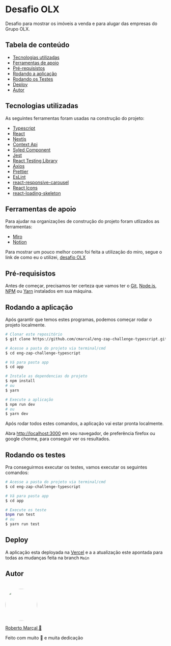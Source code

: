 # Desafio OLX

Desafio para mostrar os imóveis a venda e para alugar das empresas do Grupo OLX.

## Tabela de conteúdo

- [Tecnologias utilizadas](#tecnologias-utilizadas)
- [Ferramentas de apoio](#ferramentas-de-apoio)
- [Pré-requisistos](#pré-requisitos)
- [Rodando a aplicação](#rodando-a-aplicação)
- [Rodando os Testes](#rodando-os-teses)
- [Deploy](#deploy)
- [Autor](#autor)

## Tecnologias utilizadas

As seguintes ferramentas foram usadas na construção do projeto: 

- [Typescript](https://www.typescriptlang.org/)
- [React](https://pt-br.reactjs.org/)
- [Nextjs](https://nextjs.org/)
- [Context Api](https://pt-br.reactjs.org/docs/context.html#api)
- [Syled Component](https://styled-components.com/)
- [Jest](https://jestjs.io/pt-BR/)
- [React Testing Library](https://testing-library.com/docs/react-testing-library/intro/)
- [Axios](https://axios-http.com/docs/intro)
- [Prettier](https://prettier.io/)
- [EsLint](https://eslint.org/)
- [react-responsive-carousel](https://github.com/leandrowd/react-responsive-carousel)
- [React Icons](https://github.com/react-icons/react-icons)
- [react-loading-skeleton](https://github.com/dvtng/react-loading-skeleton#readme)

## Ferramentas de apoio

Para ajudar na organizações de construção do projeto foram utlizados as ferramentas:

- [Miro](https://miro.com/)
- [Notion](https://www.notion.so/)

Para mostrar um pouco melhor como foi feita a utilização do miro, segue o link de como eu o utilizei, [desafio OLX](https://miro.com/app/board/o9J_l2YbSps=/)

## Pré-requisistos

Antes de começar, precisamos ter certeza que vamos ter o [Git](https://git-scm.com), [Node.js](https://nodejs.org/en/), [NPM](https://www.npmjs.com/) ou [Yarn](https://yarnpkg.com/) instalados em sua máquina.

## Rodando a aplicação

Após garantir que temos estes programas, podemos começar rodar o projeto localmente.

```bash
# Clonar este repositório
$ git clone https://github.com/cmarcal/eng-zap-challenge-typescript.git

# Acesse a pasta do projeto via terminal/cmd
$ cd eng-zap-challenge-typescript

# Vá para pasta app
$ cd app

# Instale as dependencias do projeto
$ npm install
# ou 
$ yarn

# Execute a aplicação
$ npm run dev
# ou 
$ yarn dev

```
Após rodar todos estes comandos, a aplicação vai estar pronta localmente.

Abra [http://localhost:3000](http://localhost:3000) em seu navegador, de preferência firefox ou google chorme, para conseguir ver os resultados.

## Rodando os testes

Pra conseguirmos executar os testes, vamos executar os seguintes comandos:

```bash
# Acesse a pasta do projeto via terminal/cmd
$ cd eng-zap-challenge-typescript

# Vá para pasta app
$ cd app

# Execute os teste
$npm run test
# ou
$ yarn run test
```

## Deploy

A aplicação esta deployada na [Vercel](https://vercel.com/) e a a atualização este apontada para todas as mudanças feita na branch `Main`
## Autor

<br />
<img style="border-radius: 50%" width="100" src="https://avatars.githubusercontent.com/u/52171893?s=400&u=b19879f8f26e7fc14ba8ca3975b00f77c7812100&v=4"/>

<a href="https://github.com/cmarcal">Roberto Marçal 👾</a>

Feito com muito 💜 e muita dedicação